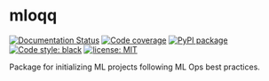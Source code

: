 # mloqq
[![Documentation Status](https://readthedocs.org/projects/mloqq/badge/?version=latest)](https://mloqq.readthedocs.io/en/latest/?badge=latest)
[![Code coverage](https://codecov.io/github/FragileTech/mloqq/coverage.svg)](https://codecov.io/github/FragileTech/mloqq)
[![PyPI package](https://badgen.net/pypi/v/mloqq)](https://pypi.org/project/mloqq/)
[![Code style: black](https://img.shields.io/badge/code%20style-black-000000.svg)](https://github.com/ambv/black)
[![license: MIT](https://img.shields.io/badge/license-MIT-green.svg)](https://opensource.org/licenses/MIT)

Package for initializing ML projects following ML Ops best practices.